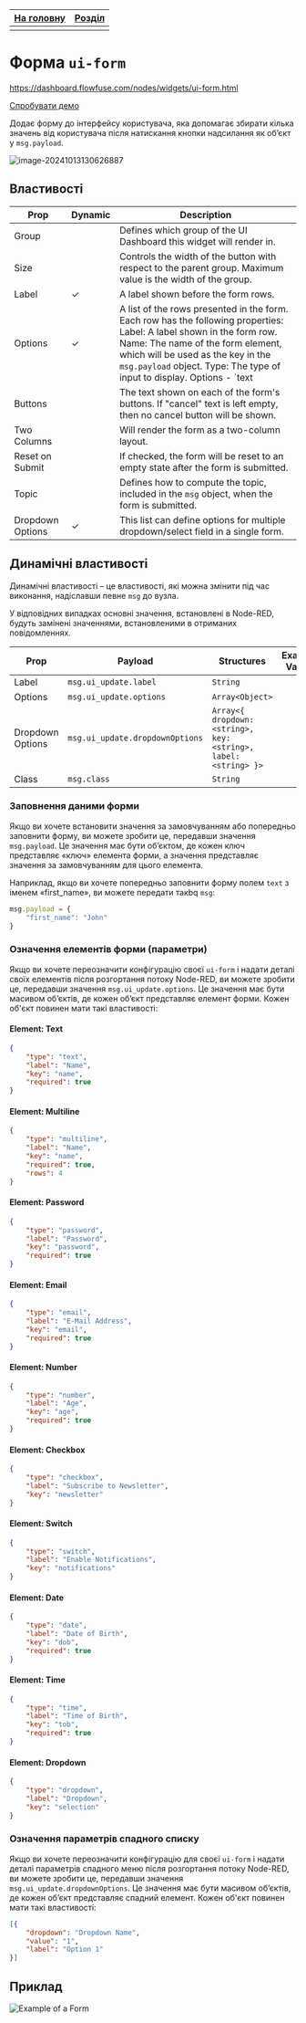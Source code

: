 | [На головну](../) | [Розділ](README.md) |
| ----------------- | ------------------- |
|                   |                     |

# Форма `ui-form` 

https://dashboard.flowfuse.com/nodes/widgets/ui-form.html

[Спробувати демо](https://dashboard-demos.flowfuse.cloud/dashboard/form)

Додає форму до інтерфейсу користувача, яка допомагає збирати кілька значень від користувача після натискання кнопки надсилання як об’єкт у `msg.payload`.

![image-20241013130626887](meida/image-20241013130626887.png)

## Властивості

| Prop             | Dynamic | Description                                                  |
| ---------------- | ------- | ------------------------------------------------------------ |
| Group            |         | Defines which group of the UI Dashboard this widget will render in. |
| Size             |         | Controls the width of the button with respect to the parent group. Maximum value is the width of the group. |
| Label            | ✓       | A label shown before the form rows.                          |
| Options          | ✓       | A list of the rows presented in the form. Each row has the following properties:     Label: A label shown in the form row.    Name: The name of the form element, which will be used as the key in the `msg.payload` object.    Type: The type of input to display. Options - `text | multiline | password | email | number | checkbox | switch | date | time`    Required: Whether the form element is required to be filled in before the form can be submitted. |
| Buttons          |         | The text shown on each of the form's buttons. If "cancel" text is left empty, then no cancel button will be shown. |
| Two Columns      |         | Will render the form as a two-column layout.                 |
| Reset on Submit  |         | If checked, the form will be reset to an empty state after the form is submitted. |
| Topic            |         | Defines how to compute the topic, included in the `msg` object, when the form is submitted. |
| Dropdown Options | ✓       | This list can define options for multiple dropdown/select field in a single form. |

## Динамічні властивості

Динамічні властивості – це властивості, які можна змінити під час виконання, надіславши певне `msg` до вузла.

У відповідних випадках основні значення, встановлені в Node-RED, будуть замінені значеннями, встановленими в отриманих повідомленнях.

| Prop             | Payload                         | Structures                                                   | Example Values |
| ---------------- | ------------------------------- | ------------------------------------------------------------ | -------------- |
| Label            | `msg.ui_update.label`           | `String`                                                     |                |
| Options          | `msg.ui_update.options`         | `Array<Object>`                                              |                |
| Dropdown Options | `msg.ui_update.dropdownOptions` | `Array<{ dropdown: <string>, key: <string>, label: <string> }>` |                |
| Class            | `msg.class`                     | `String`                                                     |                |

### Заповнення даними форми

Якщо ви хочете встановити значення за замовчуванням або попередньо заповнити форму, ви можете зробити це, передавши значення `msg.payload`. Це значення має бути об’єктом, де кожен ключ представляє «ключ» елемента форми, а значення представляє значення за замовчуванням для цього елемента.

Наприклад, якщо ви хочете попередньо заповнити форму полем `text` з іменем «first_name», ви можете передати такbq `msg`:

```js
msg.payload = {
    "first_name": "John"
}
```

### Означення елементів форми (параметри)

Якщо ви хочете переозначити конфігурацію своєї `ui-form` і надати деталі своїх елементів після розгортання потоку Node-RED, ви можете зробити це, передавши значення `msg.ui_update.options`. Це значення має бути масивом об’єктів, де кожен об’єкт представляє елемент форми. Кожен об'єкт повинен мати такі властивості:

#### Element: Text 

```json
{
    "type": "text",
    "label": "Name",
    "key": "name",
    "required": true
}
```

#### Element: Multiline 

```json
{
    "type": "multiline",
    "label": "Name",
    "key": "name",
    "required": true,
    "rows": 4
}
```

#### Element: Password 

```json
{
    "type": "password",
    "label": "Password",
    "key": "password",
    "required": true
}
```

#### Element: Email 

```json
{
    "type": "email",
    "label": "E-Mail Address",
    "key": "email",
    "required": true
}
```

#### Element: Number 

```json
{
    "type": "number",
    "label": "Age",
    "key": "age",
    "required": true
}
```

#### Element: Checkbox 

```json
{
    "type": "checkbox",
    "label": "Subscribe to Newsletter",
    "key": "newsletter"
}
```

#### Element: Switch 

```json
{
    "type": "switch",
    "label": "Enable Notifications",
    "key": "notifications"
}
```

#### Element: Date 

```json
{
    "type": "date",
    "label": "Date of Birth",
    "key": "dob",
    "required": true
}
```

#### Element: Time 

```json
{
    "type": "time",
    "label": "Time of Birth",
    "key": "tob",
    "required": true
}
```

#### Element: Dropdown 

```json
{
    "type": "dropdown",
    "label": "Dropdown",
    "key": "selection"
}
```

### Означення параметрів спадного списку

Якщо ви хочете переозначити конфігурацію для своєї `ui-form` і надати деталі параметрів спадного меню після розгортання потоку Node-RED, ви можете зробити це, передавши значення `msg.ui_update.dropdownOptions`. Це значення має бути масивом об’єктів, де кожен об’єкт представляє спадний елемент. Кожен об'єкт повинен мати такі властивості:

```json
[{
    "dropdown": "Dropdown Name",
    "value": "1",
    "label": "Option 1"
}]
```

## Приклад 

![Example of a Form](meida/ui-form.png)

